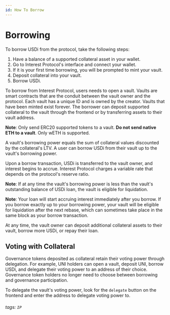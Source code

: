 ```yaml
---
id: How To Borrow
---
```


# Borrowing
To borrow USDi from the protocol, take the following steps:
1. Have a balance of a supported collateral asset in your wallet.
2. Go to Interest Protocol's interface and connect your wallet.
3. If it is your first time borrowing, you will be prompted to mint your vault.
4. Deposit collateral into your vault.
5. Borrow USDi.

To borrow from Interest Protocol, users needs to open a vault. Vaults are smart contracts that are the conduit between the vault owner and the protocol. Each vault has a unique ID and is owned by the creator. Vaults that have been minted exist forever. The borrower can deposit supported collateral to the vault through the frontend or by transferring assets to their vault address. 

**Note**: Only send ERC20 supported tokens to a vault. **Do not send native ETH to a vault**. Only wETH is supported. 

A vault's borrowing power equals the sum of collateral values discounted by the collateral's LTV. A user can borrow USDi from their vault up to the vault's borrowing power.

Upon a borrow transaction, USDi is transferred to the vault owner, and interest begins to accrue. Interest Protocol charges a variable rate that depends on the protocol's reserve ratio.

**Note**: If at any time the vault's borrowing power is less than the vault's outstanding balance of USDi loan, the vault is eligible for liquidation. 

**Note**: Your loan will start accruing interest immediately after you borrow. If you borrow exactly up to your borrowing power, your vault will be eligible for liquidation after the next rebase, which can sometimes take place in the same block as your borrow transaction.

At any time, the vault owner can deposit additional collateral assets to their vault, borrow more USDi, or repay their loan.

## Voting with Collateral
Governance tokens deposited as collateral retain their voting power through delegation. For example, UNI holders can open a vault, deposit UNI, borrow USDi, and delegate their voting power to an address of their choice. Governance token holders no longer need to choose between borrowing and governance participation. 

To delegate the vault's voting power, look for the `delegate` button on the frontend and enter the address to delegate voting power to.



###### tags: `IP`

